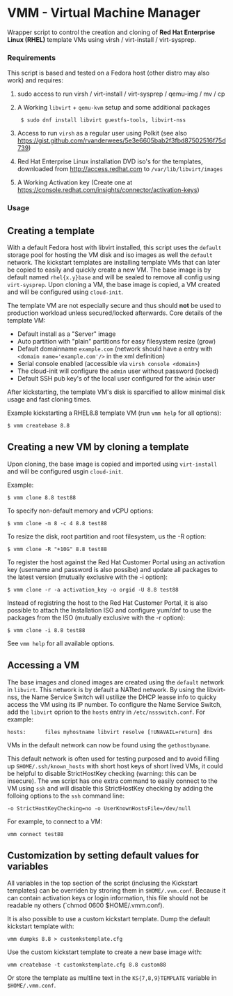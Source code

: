 # VMM - Virtual Machine Manager
Wrapper script to control the creation and cloning of **Red Hat Enterprise Linux (RHEL)** template VMs using virsh / virt-install / virt-sysprep.

### Requirements

This script is based and tested on a Fedora host (other distro may also work) and requires:

1. sudo access to run virsh / virt-install / virt-sysprep / qemu-img / mv / cp
1. A Working `libvirt` + `qemu-kvm` setup and some additional packages

        $ sudo dnf install libvirt guestfs-tools, libvirt-nss

1. Access to run `virsh` as a regular user using Polkit (see also https://gist.github.com/rvanderwees/5e3e6605bab2f3fbd87502516f75d739)
1. Red Hat Enterprise Linux installation DVD iso's for the templates, downloaded from http://access.redhat.com to `/var/lib/libvirt/images`
1. A Working Activation key (Create one at https://console.redhat.com/insights/connector/activation-keys)

### Usage

## Creating a template

With a default Fedora host with libvirt installed, this script uses the `default` storage pool for hosting the VM disk and iso images as well the `default` network. The kickstart templates are installing template VMs that can later be copied to easily and quickly create a new VM. The base image is by default named `rhel{x.y}base` and will be sealed to remove all config using `virt-sysprep`. Upon cloning a VM, the base image is copied, a VM created and will be configured using `cloud-init`.

The template VM are not especially secure and thus should **not** be used to production workload unless secured/locked afterwards. Core details of the template VM:
* Default install as a "Server" image
* Auto partition with "plain" partitions for easy filesystem resize (grow)
* Default domainname `example.com` (network should have a entry with `<domain name='example.com'/>` in the xml definition)
* Serial console enabled (accessible via `virsh console <domain>`)
* The cloud-init will configure the `admin` user without password (locked)
* Default SSH pub key's of the local user configured for the `admin` user

After kickstarting, the template VM's disk is sparcified to alllow minimal disk usage and fast cloning times.

Example kickstarting a RHEL8.8 template VM (run `vmm help` for all options):

    $ vmm createbase 8.8 


## Creating a new VM by cloning a template

Upon cloning, the base image is copied and imported using `virt-install` and will be configured usgin `cloud-init`.

Example:

    $ vmm clone 8.8 test88

To specify non-default memory and vCPU options:

    $ vmm clone -m 8 -c 4 8.8 test88

To resize the disk, root partition and root filesystem, us the -R option:

    $ vmm clone -R "+10G" 8.8 test88

To register the host against the Red Hat Customer Portal using an activation key (username and password is also possibe) and update all packages to the latest version (mutually exclusive with the -i option):

    $ vmm clone -r -a activation_key -o orgid -U 8.8 test88

Instead of registring the host to the Red Hat Customer Portal, it is also possible to attach the Installation ISO and configure yum/dnf to use the packages from the ISO (mutually exclusive with the -r option):

    $ vmm clone -i 8.8 test88

See `vmm help` for all available options.


## Accessing a VM

The base images and cloned images are created using the `default` network in `libvirt`. This network is by default a NATted network. By using the libvirt-nss, the Name Service Switch will ustilize the DHCP leasse info to quicky access the VM using its IP number. To configure the Name Service Switch, add the `libvirt` oprion to the `hosts` entry in `/etc/nssswitch.conf`. For example:

    hosts:      files myhostname libvirt resolve [!UNAVAIL=return] dns

VMs in the default network can now be found using the `gethostbyname`.

This default network is often used for testing purposed and to avoid filling up `SHOME/.ssh/known_hosts` with short host keys of short lived VMs, it could be helpful to disable StrictHostKey checking (warning: this can be insecure). The `vmm` script has one extra command to easily connect to the VM using `ssh` and will disable this StrictHostKey checking by adding the folloing options to the `ssh` command line:

    -o StrictHostKeyChecking=no -o UserKnownHostsFile=/dev/null

For example, to connect to a VM:

    vmm connect test88

## Customization by setting default values for variables

All variables in the top section of the script (inclusing the Kickstart templates) can be overriden by stroring them in `$HOME/.vvm.conf`. Because it can contain activation keys or login information, this file should not be readable ny others (`chmod 0600 $HOME/.vmm.conf).

It is also possible to use a custom kickstart template. Dump the default kickstart template with:

    vmm dumpks 8.8 > customkstemplate.cfg

Use the custom kickstart template to create a new base image with:

    vmm createbase -t customkstemplate.cfg 8.8 custom88

Or store the template as multline text in the `KS{7,8,9}TEMPLATE` variable in `$HOME/.vmm.conf`.
